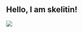 ## Hello, I am skelitin!

<img src ="https://user-images.githubusercontent.com/99303252/171552256-1cf86b84-d95e-430d-b972-7ab6a9e43ac7.svg">
